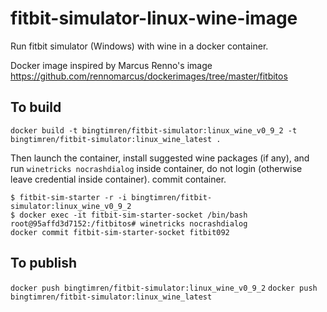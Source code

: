 # fitbit-simulator-linux-wine-image
Run fitbit simulator (Windows) with wine in a docker container.

Docker image inspired by Marcus Renno's image https://github.com/rennomarcus/dockerimages/tree/master/fitbitos

## To build
`docker build -t bingtimren/fitbit-simulator:linux_wine_v0_9_2 -t bingtimren/fitbit-simulator:linux_wine_latest .`

Then launch the container, install suggested wine packages (if any), and run `winetricks nocrashdialog` inside container, do not login (otherwise leave credential inside container). commit container.

```
$ fitbit-sim-starter -r -i bingtimren/fitbit-simulator:linux_wine_v0_9_2
$ docker exec -it fitbit-sim-starter-socket /bin/bash
root@95affd3d7152:/fitbitos# winetricks nocrashdialog
docker commit fitbit-sim-starter-socket fitbit092

```



## To publish
`docker push bingtimren/fitbit-simulator:linux_wine_v0_9_2`
`docker push bingtimren/fitbit-simulator:linux_wine_latest`
